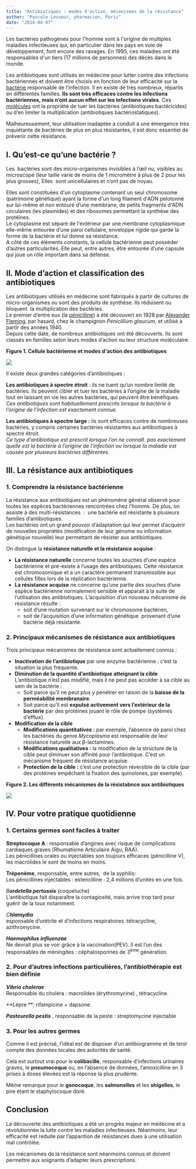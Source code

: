 ```yaml
---
title: "Antibiotiques : modes d'action, mécanismes de la résistance"
author: "Pascale Lesseur, pharmacien, Paris"
date: "2014-04-07"
---
```


<div class="teaser"><p>Les bactéries pathogènes pour l'homme sont à l'origine de multiples maladies infectieuses qui, en particulier dans les pays en voie de développement, font encore des ravages. En 1995, ces maladies ont été responsables d'un tiers (17 millions de personnes) des décès dans le monde.</p>
<p>Les antibiotiques sont utilisés en médecine pour lutter contre des infections bactériennes et doivent être choisis en fonction de leur efficacité sur la <a href="http://www.futura-sciences.com/magazines/sante/infos/dico/d/medecine-bacterie-101/">bactérie</a> responsable de l’infection. Il en existe de très nombreux, répartis en différentes familles. <strong>Ils sont très efficaces contre les infections bactériennes, mais n’ont aucun effet sur les infections virales</strong>. Ces <a href="http://www.futura-sciences.com/magazines/matiere/infos/dico/d/chimie-molecule-783/">molécules</a> ont la propriété de tuer les bactéries (antibiotiques bactéricides)  ou d’en limiter la multiplication (antibiotiques bactériostatiques).</p>
<p>Malheureusement, leur utilisation inadaptée a conduit à une émergence très inquiétante de bactéries de plus en plus résistantes, il est donc essentiel de prévenir cette résistance.</p></div>

## I. Qu’est-ce qu’une bactérie ?

Les  bactéries sont des micro-organismes invisibles à l’œil nu, visibles au microscope (leur taille varie de moins de 1 micromètre à plus de 2 pour les plus grosses), Elles  sont unicellulaires et n’ont pas de noyau.

Elles sont constituées d'un cytoplasme contenant un seul chromosome (patrimoine génétique) ayant la forme d'un long filament d'ADN pelotonné sur lui-même et non entouré d’une membrane, de petits fragments d'ADN circulaires (les plasmides) et des ribosomes permettant la synthèse des protéines.  
Le cytoplasme est séparé de l'extérieur par une membrane cytoplasmique elle-même entourée d’une paroi cellulaire, enveloppe rigide qui garde la forme de la bactérie et lui donne sa résistance.  
A côté de ces éléments constants, la cellule bactérienne peut posséder d’autres particularités. Elle peut, entre autres, être entourée d’une capsule qui joue un rôle important dans sa défense.

## II. Mode d’action et classification des antibiotiques

Les antibiotiques utilisés en médecine sont fabriqués à partir de cultures de micro-organismes ou sont des produits de synthèse. Ils réduisent ou bloquent  la multiplication des bactéries.  
Le premier d’entre eux (la [pénicilline](http://www.futura-sciences.com/magazines/sante/infos/dico/d/medecine-penicilline-4304/)) a été découvert en 1928 par [Alexander Fleming](http://www.futura-sciences.com/magazines/sante/infos/personnalites/d/medecine-alexander-fleming-503/), par hasard, chez le champignon _Penicillium glaucum_, et utilisé à partir des années 1940.  
Depuis cette date, de nombreux antibiotiques ont été découverts. Ils sont classés en familles selon leurs modes d’action ou leur structure moléculaire.

**Figure 1. Cellule bactérienne et modes d'action des antibiotiques**


![](antibiotique-fig-1.jpg)


Il existe deux grandes catégories d’antibiotiques :

**Les antibiotiques à spectre étroit** : ils ne tuent qu’un nombre limité de bactéries. Ils peuvent cibler et tuer les bactéries à l’origine de la maladie tout en laissant en vie les autres bactéries, qui peuvent être bénéfiques.  
_Ces antibiotiques sont habituellement prescrits lorsque la bactérie à l’origine de l’infection est exactement connue._

**Les antibiotiques à spectre large :** ils sont efficaces contre de nombreuses bactéries, y compris certaines bactéries résistantes aux antibiotiques à spectre étroit.  
_Ce type d’antibiotique est prescrit lorsque l’on ne connaît  pas exactement quelle est la bactérie à l’origine de l’infection ou lorsque la maladie est causée par plusieurs bactéries différentes._

## III. La résistance aux antibiotiques

### 1. Comprendre la résistance bactérienne

La résistance aux antibiotiques est un phénomène général observé pour toutes les espèces bactériennes rencontrées chez l’homme. De plus, on assiste à des multi-résistances  :  une bactérie est résistante à plusieurs familles d’antibiotiques.  
Les bactéries ont un grand pouvoir d’adaptation qui leur permet d’acquérir de nouvelles propriétés (modification de leur génome ou information génétique nouvelle) leur permettant de résister aux antibiotiques.

On distingue la **résistance naturelle et la résistance acquise** : 

*   **La résistance naturelle** concerne toutes les souches d’une espèce bactérienne et pré-existe à l’usage des antibiotiques. Cette résistance est chromosomique et a un caractère permanent transmissible aux cellules filles lors de la réplication bactérienne.  
*   **La résistance acquise** ne concerne qu’une partie des souches d’une espèce bactérienne normalement sensible et apparait à la suite de l’utilisation des antibiotiques. L’acquisition d’un nouveau mécanisme de résistance résulte :
    *   soit d’une mutation survenant sur le chromosome bactérien,
    *   soit de l’acquisition d’une information génétique  provenant d’une bactérie déjà résistante. 

### 2. Principaux mécanismes de résistance aux antibiotiques

Trois principaux mécanismes de résistance sont actuellement connus :

*   **Inactivation de l’antibiotique** par une enzyme bactérienne : c’est la situation la plus fréquente.  
*   **Diminution de la quantité d’antibiotique atteignant la cible**  
    L’antibiotique n’est pas modifié, mais il ne peut pas accéder à sa cible au sein de la bactérie :
    *   Soit parce qu’il ne peut plus y pénétrer en raison de la **baisse de la perméabilité membranaire**.  
    *   Soit parce qu’il est **expulsé activement vers l’extérieur de la bactérie** par des protéines jouant le rôle de pompe (systèmes d’efflux).  
*   **Modification de la cible**
    *   **Modifications quantitatives :** par exemple, l’absence de paroi chez les bactéries du genre _Mycoplasma_ est responsable de leur résistance naturelle aux β-lactamines.  
    *   **Modifications qualitatives :** la modification de la structure de la cible peut diminuer son affinité pour l’antibiotique. C’est un mécanisme fréquent de résistance acquise.  
    *   **Protection de la cible :** c’est une protection réversible de la cible (par des protéines empêchant la fixation des quinolones, par exemple).

**Figure 2. Les différents mécanismes de la résistabnce aux antibiotiques**


![](antibiotiques.jpg)


## IV. Pour votre pratique quotidienne

### 1. Certains germes sont faciles à traiter

**Streptocoque A** : responsable d’angines avec risque de complications cardiaques graves (Rhumatisme Articulaire Aigu, RAA).  
Les pénicillines orales ou injectables son toujours efficaces (pénicilline V), les macrolides le sont de moins en moins.

**Tréponème**, responsable, entre autres,  de la syphilis:  
Les pénicillines injectables : extencilline : 2,4 millions d’unités en une fois.

_B**ordetella pertussis**_ (coqueluche)  
L’antibiotique fait disparaître la contagiosité, mais arrive trop tard pour guérir de la toux notamment.

_C**hlamydia**_   
esponsable d’urétrite et d’infections respiratoires :tétracycline, azithromycine.

**_Haemophilus influenzae_**   
Ne devrait plus se voir grâce à la vaccination(PEV). Il est l’un des responsables de méningites : céphalosporines de 3<sup>ème</sup> génération.

### 2. Pour d’autres infections particulières, l’antibiothérapie est bien définie

_**Vibrio cholerae**_  
Responsable du choléra : macrolides (érythromycine) , tétracycline.

**Lèpre **: rifampicine + dapsone.

**_Pasteurella pestis_** , responsable de la peste : streptomycine injectable

### 3. Pour les autres germes

Comme il est précisé, l’idéal est de disposer d’un antibiogramme et de tenir compte des données locales des autorités de santé.

Cela est surtout vrai pour le **colibacille**, responsable d’infections urinaires graves, le **pneumocoque** ou, en l’absence de données, l’amoxicilline en 3 prises à doses élevées est la réponse la plus prudente.

Même remarque pour le **gonocoque**, les **salmonelles** et les **shigelles**, le pire étant le staphylocoque doré.

## Conclusion

La découverte des antibiotiques a été un progrès majeur en médecine et a révolutionnée la lutte contre les maladies infectieuses. Néanmoins, leur efficacité est réduite par l’apparition de résistances dues à une utilisation mal contrôlée. 

Les mécanismes de la résistance sont néanmoins connus et doivent permettre aux soignants d’adapter leurs prescriptions.